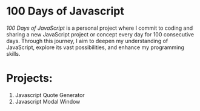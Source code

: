 # 100 Days of Javascript

_100 Days of JavaScript_ is a personal project where I commit to coding and sharing a new JavaScript project or concept every day for 100 consecutive days. Through this journey, I aim to deepen my understanding of JavaScript, explore its vast possibilities, and enhance my programming skills.

# Projects:

1. Javascript Quote Generator
2. Javascript Modal Window
